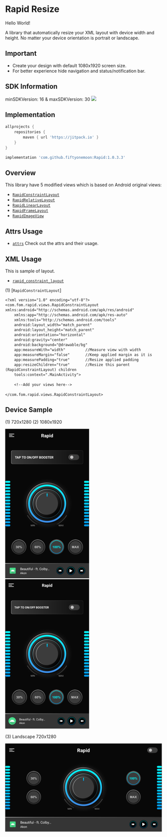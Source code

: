 # Rapid Resize
 Hello World!
 
 A library that automatically resize your XML layout with device width and height.
 No matter your device orientation is portrait or landscape.
 
## Important
- Create your design with default 1080x1920 screen size.
- For better experience hide navigation and status/notification bar.

## SDK Information
minSDKVersion: 16 & maxSDKVersion: 30
[![](https://jitpack.io/v/fiftyonemoon/Rapid.svg)](https://jitpack.io/#fiftyonemoon/Rapid)

 ## Implementation

```groovy
allprojects {
	repositories {
		maven { url 'https://jitpack.io' }
	}
}
```

```groovy
implementation 'com.github.fiftyonemoon:Rapid:1.0.3.3'
```
## Overview

This library have 5 modified views which is based on Android original views:

- [`RapidConstraintLayout`](rapid/src/main/java/com/fom/rapid/views/RapidConstraintLayout.java)
- [`RapidRelativeLayout`](rapid/src/main/java/com/fom/rapid/views/RapidRelativeLayout.java)
- [`RapidLinearLayout`](rapid/src/main/java/com/fom/rapid/views/RapidLinearLayout.java)
- [`RapidFrameLayout`](rapid/src/main/java/com/fom/rapid/views/RapidFrameLayout.java)
- [`RapidImageView`](rapid/src/main/java/com/fom/rapid/views/RapidImageView.java)

## Attrs Usage

- [`attrs`](rapid/src/main/res/values/attrs.xml) Check out the attrs and their usage.

## XML Usage
This is sample of layout.

- [`rapid_constraint_layout`](app/src/main/res/layout/rapid_constraint_layout.xml)

(1) [`RapidConstraintLayout`]

```
<?xml version="1.0" encoding="utf-8"?>
<com.fom.rapid.views.RapidConstraintLayout xmlns:android="http://schemas.android.com/apk/res/android"
    xmlns:app="http://schemas.android.com/apk/res-auto"
    xmlns:tools="http://schemas.android.com/tools"
    android:layout_width="match_parent"
    android:layout_height="match_parent"
    android:orientation="horizontal"
    android:gravity="center"
    android:background="@drawable/bg"
    app:measureWith="width"  		//Measure view with width
    app:measureMargin="false" 		//Keep applied margin as it is
    app:measurePadding="true" 		//Resize applied padding
    app:resizeChildren="true"		//Resize this parent (RapidConstraintLayout) children
    tools:context=".MainActivity">

    <!--Add your views here-->

</com.fom.rapid.views.RapidConstraintLayout>
```
## Device Sample

(1) 720x1280 	(2) 1080x1920

<img src="./samples/720 x 1280.png" alt="720x1280" width="270"> <img src="./samples/1080 x 1920.png" alt="1080x1920" width="270">

(3) Landscape 720x1280

<img src="./samples/landscape.png" alt="720x1280" width="545">
